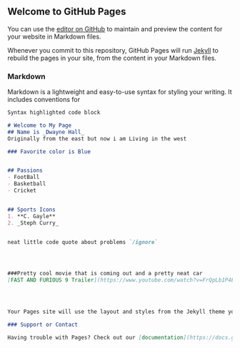 ## Welcome to GitHub Pages

You can use the [editor on GitHub](https://github.com/dhall91/Dwayne/edit/gh-pages/index.md) to maintain and preview the content for your website in Markdown files.

Whenever you commit to this repository, GitHub Pages will run [Jekyll](https://jekyllrb.com/) to rebuild the pages in your site, from the content in your Markdown files.

### Markdown

Markdown is a lightweight and easy-to-use syntax for styling your writing. It includes conventions for

```markdown
Syntax highlighted code block

# Welcome to My Page
## Name is _Dwayne Hall_
Originally from the east but now i am Living in the west

### Favorite color is Blue


## Passions
- FootBall
- Basketball
- Cricket


## Sports Icons
1. **C. Gayle**
2. _Steph Curry_


neat little code quote about problems `/ignore`




###Pretty cool movie that is coming out and a pretty neat car
[FAST AND FURIOUS 9 Trailer](https://www.youtube.com/watch?v=FrQpLb1P4EY) and ![White Jag](https://www.google.com/search?rlz=1C1CHBF_enJM925JM925&q=car+photo&tbm=isch&chips=q:car+photo,g_1:jaguar:2i2_EQrWBGE%3D&usg=AI4_-kQt325tVAoeqNQ7DAL_i5XNyXoJ8Q&sa=X&ved=2ahUKEwji84Ce4ILtAhWGtVkKHV-NA1YQgIoDKAF6BAgLEAo&biw=1920&bih=912#imgrc=AnytFvBC-QinIM)




Your Pages site will use the layout and styles from the Jekyll theme you have selected in your [repository settings](https://github.com/dhall91/Dwayne/settings). The name of this theme is saved in the Jekyll `_config.yml` configuration file.

### Support or Contact

Having trouble with Pages? Check out our [documentation](https://docs.github.com/categories/github-pages-basics/) or [contact support](https://github.com/contact) and we’ll help you sort it out.
